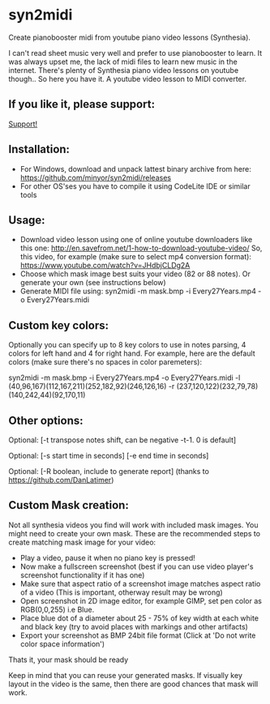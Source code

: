 # syn2midi
Create pianobooster midi from youtube piano video lessons (Synthesia).

I can't read sheet music very well and prefer to use pianobooster to learn.
It was always upset me, the lack of midi files to learn new music in the internet.
There's plenty of Synthesia piano video lessons on youtube though..
So here you have it. A youtube video lesson to MIDI converter.

## If you like it, please support:
  <a href="https://www.patreon.com/bePatron?u=51402701" data-patreon-widget-type="become-patron-button">Support!</a>

## Installation:
- For Windows, download and unpack lattest binary archive from here:
https://github.com/minyor/syn2midi/releases
- For other OS'ses you have to compile it using CodeLite IDE or similar tools

## Usage:
- Download video lesson using one of online youtube downloaders like this one:
http://en.savefrom.net/1-how-to-download-youtube-video/
So, this video, for example (make sure to select mp4 conversion format):
https://www.youtube.com/watch?v=JHdbjCLDg2A
- Choose which mask image best suits your video (82 or 88 notes). Or generate your own (see instructions below)
- Generate MIDI file using:
	syn2midi -m mask.bmp -i Every27Years.mp4 -o Every27Years.midi

## Custom key colors:
Optionally you can specify up to 8 key colors to use in notes parsing, 4 colors for left hand and 4 for right hand.
For example, here are the default colors (make sure there's no spaces in color paremeters):

syn2midi -m mask.bmp -i Every27Years.mp4 -o Every27Years.midi -l (40,96,167)(112,167,211)(252,182,92)(246,126,16) -r (237,120,122)(232,79,78)(140,242,44)(92,170,11)

## Other options:
Optional: [-t transpose notes shift, can be negative -t-1. 0 is default]

Optional: [-s start time in seconds] [-e end time in seconds]

Optional: [-R boolean, include to generate report] (thanks to https://github.com/DanLatimer)

## Custom Mask creation:
Not all synthesia videos you find will work with included mask images. You might need to create your own mask.
These are the recommended steps to create matching mask image for your video:
- Play a video, pause it when no piano key is pressed!
- Now make a fullscreen screenshot (best if you can use video player's screenshot functionality if it has one)
- Make sure that aspect ratio of a screenshot image matches aspect ratio of a video (This is important, otherway result may be wrong)
- Open screenshot in 2D image editor, for example GIMP, set pen color as RGB(0,0,255) i.e Blue.
- Place blue dot of a diameter about 25 - 75% of key width at each white and black key (try to avoid places with markings and other artifacts)
- Export your screenshot as BMP 24bit file format (Click at 'Do not write color space information')

Thats it, your mask should be ready

 Keep in mind that you can reuse your generated masks.
 If visually key layout in the video is the same, then there are good chances that mask will work.
 
